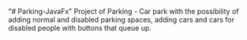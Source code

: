 "# Parking-JavaFx" 
Project of Parking - Car park with the possibility of adding normal and disabled parking spaces, adding cars and cars for disabled people with buttons that queue up.
